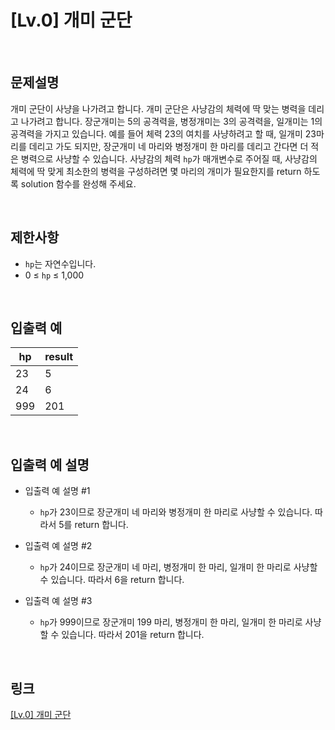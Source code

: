 # [Lv.0] 개미 군단

<br>

## 문제설명
개미 군단이 사냥을 나가려고 합니다. 개미 군단은 사냥감의 체력에 딱 맞는 병력을 데리고 나가려고 합니다. 장군개미는 5의 공격력을, 병정개미는 3의 공격력을, 일개미는 1의 공격력을 가지고 있습니다. 예를 들어 체력 23의 여치를 사냥하려고 할 때, 일개미 23마리를 데리고 가도 되지만, 장군개미 네 마리와 병정개미 한 마리를 데리고 간다면 더 적은 병력으로 사냥할 수 있습니다. 사냥감의 체력 `hp`가 매개변수로 주어질 때, 사냥감의 체력에 딱 맞게 최소한의 병력을 구성하려면 몇 마리의 개미가 필요한지를 return 하도록 solution 함수를 완성해 주세요.

<br>

## 제한사항
- `hp`는 자연수입니다.
- 0 ≤ `hp` ≤ 1,000

<br>

## 입출력 예
| hp | result |
|---|---|
| 23 | 5 |
| 24 | 6 |
| 999 | 201 |

<br>

## 입출력 예 설명
- 입출력 예 설명 #1
    - `hp`가 23이므로 장군개미 네 마리와 병정개미 한 마리로 사냥할 수 있습니다. 따라서 5를 return 합니다.

- 입출력 예 설명 #2
    - `hp`가 24이므로 장군개미 네 마리, 병정개미 한 마리, 일개미 한 마리로 사냥할 수 있습니다. 따라서 6을 return 합니다.

- 입출력 예 설명 #3
    - `hp`가 999이므로 장군개미 199 마리, 병정개미 한 마리, 일개미 한 마리로 사냥할 수 있습니다. 따라서 201을 return 합니다.

<br>

## 링크
[[Lv.0] 개미 군단](https://school.programmers.co.kr/learn/courses/30/lessons/120837)
